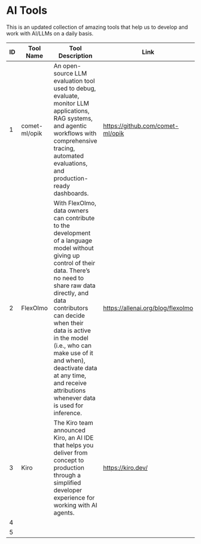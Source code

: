 # AI Tools

This is an updated collection of amazing tools that help us to develop and work with AI/LLMs on a daily basis.

| ID  | Tool Name | Tool Description | Link |
| --- | --------- | ---------------- | ---- |
| 1   | comet-ml/opik          | An open-source LLM evaluation tool used to debug, evaluate, monitor LLM applications, RAG systems, and agentic workflows with comprehensive tracing, automated evaluations, and production-ready dashboards.                 | https://github.com/comet-ml/opik     |
| 2   | FlexOlmo  | With FlexOlmo, data owners can contribute to the development of a language model without giving up control of their data. There’s no need to share raw data directly, and data contributors can decide when their data is active in the model (i.e., who can make use of it and when), deactivate data at any time, and receive attributions whenever data is used for inference.                 | https://allenai.org/blog/flexolmo     |
| 3   | Kiro          | The Kiro team announced Kiro, an AI IDE that helps you deliver from concept to production through a simplified developer experience for working with AI agents.                 | https://kiro.dev/     |
| 4   |           |                  |      |
| 5   |           |                  |      |
